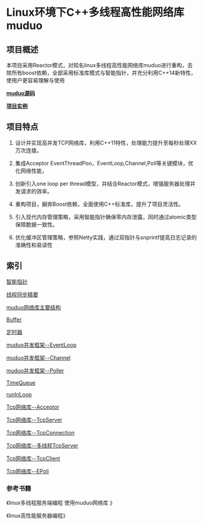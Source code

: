 # Linux环境下C++多线程高性能网络库muduo

## 项目概述

本项目采用Reactor模式，对知名linux多线程高性能网络库muduo进行重构，去除所有boost依赖，全部采用标准库模式与智能指针，并充分利用C++14新特性，使用户更容易理解与使用

**[muduo源码](https://github.com/chenshuo/muduo)**

**[项目实例](https://github.com/chenshuo/recipes)**



## 项目特点

1. 设计并实现高并发TCP网络库，利用C++11特性，处理能力提升至每秒处理XX万次连接。

2. 集成Acceptor EventThreadPoo，EventLoop,Channel,Poll等关键模块，优化网络性能，

3. 创新引入one loop per thread模型，并结合Reactor模式，增强服务器处理并发请求的效率。

4. 重构项目，摒弃Boost依赖，全面使用C++标准库，提升了项目灵活性。

5. 引入现代内存管理策略，采用智能指针确保零内存泄露，同时通过atomic类型保障数据一致性。

6. 优化缓冲区管理策略，参照Netty实践，通过双指针与snprintf提高日志记录的准确性和易读性



## 索引

[智能指针](https://github.com/Kirin9900/muduo_cpp11_std/blob/main/muduo/materials/Smart%20pointers%20(thread%20safety).md)

[线程同步精要](https://github.com/Kirin9900/muduo_cpp11_std/blob/main/muduo/materials/Essentials%20of%20thread%20synchronization.md)  

[muduo网络库主要结构](https://github.com/Kirin9900/muduo_cpp11_std/blob/main/muduo/materials/Main%20structure%20of%20the%20Muduo%20network%20library.md)  

[Buffer](https://github.com/Kirin9900/muduo_cpp11_std/blob/main/muduo/materials/Buffer.md)  

[定时器](https://github.com/Kirin9900/muduo_cpp11_std/blob/main/muduo/materials/Timer.md)  

[muduo并发框架--EventLoop](https://github.com/Kirin9900/muduo_cpp11_std/blob/main/muduo/materials/EventLoop.md)  

[muduo并发框架--Channel](https://github.com/Kirin9900/muduo_cpp11_std/blob/main/muduo/materials/Channel.md)  

[muduo并发框架--Poller](https://github.com/Kirin9900/muduo_cpp11_std/blob/main/muduo/materials/Poll.md)  

[TimeQueue](https://github.com/Kirin9900/muduo_cpp11_std/blob/main/muduo/materials/TimeQueue.md)  

[runInLoop](https://github.com/Kirin9900/muduo_cpp11_std/blob/main/muduo/materials/runInLoop.md)  

[Tcp网络库--Acceptor](https://github.com/Kirin9900/muduo_cpp11_std/blob/main/muduo/materials/Acceptor.md)  

[Tcp网络库--TcpServer](https://github.com/Kirin9900/muduo_cpp11_std/blob/main/muduo/materials/TcpServer.md)  

[Tcp网络库--TcpConnection](https://github.com/Kirin9900/muduo_cpp11_std/blob/main/muduo/materials/TcpConnection.md)  

[Tcp网络库--多线程TcpServer](https://github.com/Kirin9900/muduo_cpp11_std/blob/main/muduo/materials/Multithreaded%20TcpServer.md)  

[Tcp网络库--TcpClient](https://github.com/Kirin9900/muduo_cpp11_std/blob/main/muduo/materials/TcpClient.md)  

[Tcp网络库--EPoll](https://github.com/Kirin9900/muduo_cpp11_std/blob/main/muduo/materials/Epoll.md)  




### 参考书籍

《linux多线程服务端编程  使用muduo网络库  》

《linux高性能服务器编程》
